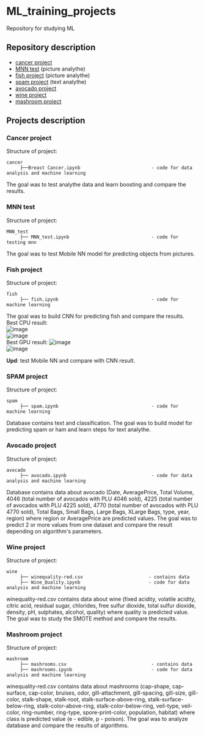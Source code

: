 # ML_training_projects
Repository for studying ML
## Repository description  
* [cancer project](https://github.com/anioki/ML_training_projects#cancer-project "cancer-project") 
* [MNN test](https://github.com/anioki/ML_training_projects#MNN-test "MNN test") (picture analythe)
* [fish project](https://github.com/anioki/ML_training_projects#fish-project "fish project") (picture analythe) 
* [spam project](https://github.com/anioki/ML_training_projects#spam-project "spam-project") (text analythe)
* [avocado project](https://github.com/anioki/ML_training_projects#avocado-project "avocado-project")  
* [wine project](https://github.com/anioki/ML_training_projects#wine-project "wine-project")  
* [mashroom project](https://github.com/anioki/ML_training_projects#mashroom-project "mashroom project")  
## Projects description 
### Cancer project   
Structure of project:  
```` 
cancer 
     ├──Breast Cancer.ipynb                          - code for data analysis and machine learning 
```` 
The goal was to test analythe data and learn boosting and compare the results. 
### MNN test  
Structure of project:  
```` 
MNN_test 
     ├── MNN_test.ipynb                              - code for testing mnn 
```` 
The goal was to test Mobile NN model for predicting objects from pictures.  
### Fish project  
Structure of project:  
```` 
fish 
     ├── fish.ipynb                                  - code for machine learning 
```` 
The goal was to build CNN for predicting fish and compare the results.  
Best CPU result:  
![image](https://user-images.githubusercontent.com/77074682/122646459-eae8ff00-d127-11eb-932b-82f918a67b95.png)  
![image](https://user-images.githubusercontent.com/77074682/122646484-05bb7380-d128-11eb-84a8-973bbc243cd1.png)  
Best GPU result: 
![image](https://user-images.githubusercontent.com/77074682/122647115-47015280-d12b-11eb-8f9c-d0832de39ae1.png)  
![image](https://user-images.githubusercontent.com/77074682/122647124-52ed1480-d12b-11eb-9d8b-e9b2b92a681e.png)  

__Upd__: test Mobile NN and compare with CNN result.
### SPAM project  
Structure of project:  
```` 
spam 
     ├── spam.ipynb                                  - code for machine learning 
```` 
Database contains text and classification. The goal was to build model for predicting spam or ham and learn steps for text analythe.  
### Avocado project  
Structure of project:  
```` 
avocado
     ├── avocado.ipynb                               - code for data analysis and machine learning 
```` 
Database contains data about avocado (Date, AveragePrice, Total Volume, 4046 (total number of avocados with PLU 4046 sold), 4225 (total number of avocados with PLU 4225 sold), 4770 (total number of avocados with PLU 4770 sold), Total Bags, Small Bags, Large Bags, XLarge Bags, type, year, region) where region or AveragePrice are predicted values. The goal was to predict 2 or more values from one dataset and compare the result depending on algorithm's parameters.
### Wine project  
Structure of project:  
```` 
wine 
     ├── winequality-red.csv                        - contains data  
     ├── Wine_Quality.ipynb                         - code for data analysis and machine learning
```` 
winequality-red.csv contains data about wine (fixed acidity, volatile acidity, citric acid, residual sugar, chlorides, free sulfur dioxide, total sulfur dioxide, density, pH, sulphates, alcohol, quality) where quality is predicted value. The goal was to study the SMOTE method and compare the results.  
 
### Mashroom project  
Structure of project:  
```` 
mashroom 
     ├── mashrooms.csv                               - contains data  
     ├── mashrooms.ipynb                             - code for data analysis and machine learning 
```` 
winequality-red.csv contains data about mashrooms (cap-shape, cap-surface, cap-color, bruises, odor, gill-attachment, gill-spacing, gill-size, gill-color, stalk-shape, stalk-root, stalk-surface-above-ring, stalk-surface-below-ring, stalk-color-above-ring, stalk-color-below-ring, veil-type, veil-color, ring-number, ring-type, spore-print-color, population, habitat) where class is predicted value (e - edible, p - poison). The goal was to analyze database and compare the results of algorithms.  

